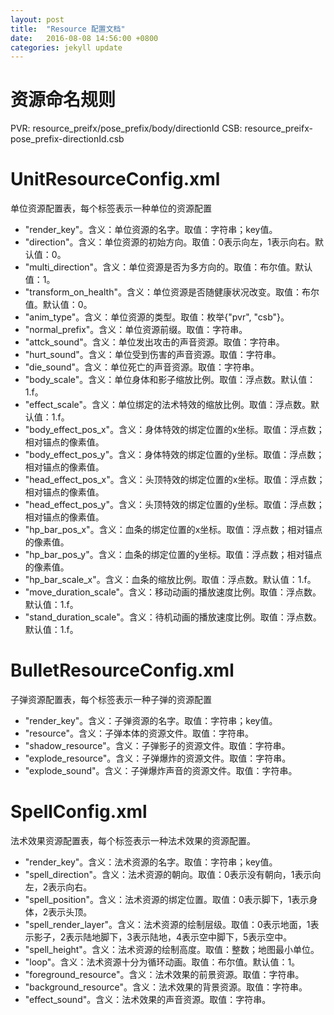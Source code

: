 ```yaml
---
layout: post
title:  "Resource 配置文档"
date:   2016-08-08 14:56:00 +0800
categories: jekyll update
---
```


# 资源命名规则
PVR: resource_preifx/pose_prefix/body/directionId
CSB: resource_preifx-pose_prefix-directionId.csb

# UnitResourceConfig.xml

单位资源配置表，每个标签表示一种单位的资源配置

  * "render_key"。含义：单位资源的名字。取值：字符串；key值。
  * "direction"。含义：单位资源的初始方向。取值：0表示向左，1表示向右。默认值：0。
  * "multi_direction"。含义：单位资源是否为多方向的。取值：布尔值。默认值：1。
  * "transform_on_health"。含义：单位资源是否随健康状况改变。取值：布尔值。默认值：0。
  * "anim_type"。含义：单位资源的类型。取值：枚举{"pvr", "csb"}。
  * "normal_prefix"。含义：单位资源前缀。取值：字符串。
  * "attck_sound"。含义：单位发出攻击的声音资源。取值：字符串。
  * "hurt_sound"。含义：单位受到伤害的声音资源。取值：字符串。
  * "die_sound"。含义：单位死亡的声音资源。取值：字符串。
  * "body_scale"。含义：单位身体和影子缩放比例。取值：浮点数。默认值：1.f。
  * "effect_scale"。含义：单位绑定的法术特效的缩放比例。取值：浮点数。默认值：1.f。
  * "body_effect_pos_x"。含义：身体特效的绑定位置的x坐标。取值：浮点数；相对锚点的像素值。
  * "body_effect_pos_y"。含义：身体特效的绑定位置的y坐标。取值：浮点数；相对锚点的像素值。
  * "head_effect_pos_x"。含义：头顶特效的绑定位置的x坐标。取值：浮点数；相对锚点的像素值。
  * "head_effect_pos_y"。含义：头顶特效的绑定位置的y坐标。取值：浮点数；相对锚点的像素值。
  * "hp_bar_pos_x"。含义：血条的绑定位置的x坐标。取值：浮点数；相对锚点的像素值。
  * "hp_bar_pos_y"。含义：血条的绑定位置的y坐标。取值：浮点数；相对锚点的像素值。
  * "hp_bar_scale_x"。含义：血条的缩放比例。取值：浮点数。默认值：1.f。
  * "move_duration_scale"。含义：移动动画的播放速度比例。取值：浮点数。默认值：1.f。
  * "stand_duration_scale"。含义：待机动画的播放速度比例。取值：浮点数。默认值：1.f。


# BulletResourceConfig.xml

子弹资源配置表，每个标签表示一种子弹的资源配置

  * "render_key"。含义：子弹资源的名字。取值：字符串；key值。
  * "resource"。含义：子弹本体的资源文件。取值：字符串。
  * "shadow_resource"。含义：子弹影子的资源文件。取值：字符串。
  * "explode_resource"。含义：子弹爆炸的资源文件。取值：字符串。
  * "explode_sound"。含义：子弹爆炸声音的资源文件。取值：字符串。


# SpellConfig.xml

法术效果资源配置表，每个标签表示一种法术效果的资源配置。

  * "render_key"。含义：法术资源的名字。取值：字符串；key值。
  * "spell_direction"。含义：法术资源的朝向。取值：0表示没有朝向，1表示向左，2表示向右。
  * "spell_position"。含义：法术资源的绑定位置。取值：0表示脚下，1表示身体，2表示头顶。
  * "spell_render_layer"。含义：法术资源的绘制层级。取值：0表示地面，1表示影子，2表示陆地脚下，3表示陆地，4表示空中脚下，5表示空中。
  * "spell_height"。含义：法术资源的绘制高度。取值：整数；地图最小单位。
  * "loop"。含义：法术资源十分为循环动画。取值：布尔值。默认值：1。
  * "foreground_resource"。含义：法术效果的前景资源。取值：字符串。
  * "background_resource"。含义：法术效果的背景资源。取值：字符串。
  * "effect_sound"。含义：法术效果的声音资源。取值：字符串。

